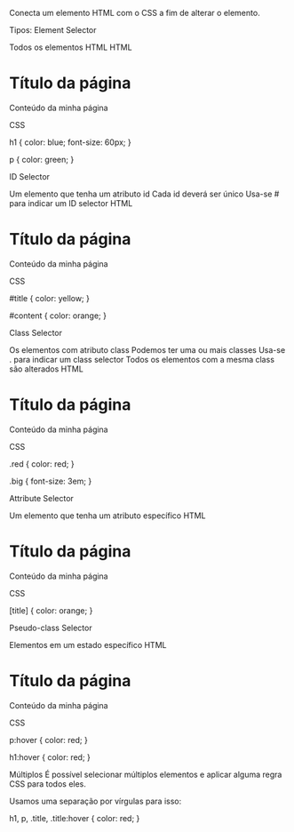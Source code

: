 
Conecta um elemento HTML com o CSS a fim de alterar o elemento.

Tipos:
Element Selector

Todos os elementos HTML
HTML

<h1>Título da página</h1>
<p>Conteúdo da minha página</p>
CSS

h1 {
	color: blue;
	font-size: 60px;
}

p {
	color: green;
}


ID Selector

Um elemento que tenha um atributo id
Cada id deverá ser único
Usa-se # para indicar um ID selector
HTML

<h1 id="title">Título da página</h1>
<p id="content">Conteúdo da minha página</p>
CSS

#title {
  color: yellow;
}

#content {
	color: orange;
}


Class Selector

Os elementos com atributo class
Podemos ter uma ou mais classes
Usa-se . para indicar um class selector
Todos os elementos com a mesma class são alterados
HTML

<h1 class="red big">Título da página</h1>
<p class="red big">Conteúdo da minha página</p>
CSS

.red {
color: red;
}

.big {
	font-size: 3em;
}


Attribute Selector

Um elemento que tenha um atributo específico
HTML

<h1 title="Algum titlulo">Título da página</h1>
<p title="Conteúdo da página">Conteúdo da minha página</p>
CSS

[title] {
	color: orange;
}


Pseudo-class Selector

Elementos em um estado específico
HTML

<h1 class="red big">Título da página</h1>
<p class="red big">Conteúdo da minha página</p>
CSS

p:hover {
	color: red;
}

h1:hover {
	color: red;
}


Múltiplos
É possível selecionar múltiplos elementos e aplicar alguma regra CSS para todos eles.

Usamos uma separação por vírgulas para isso:

h1, p, .title, .title:hover {
	color: red;
}